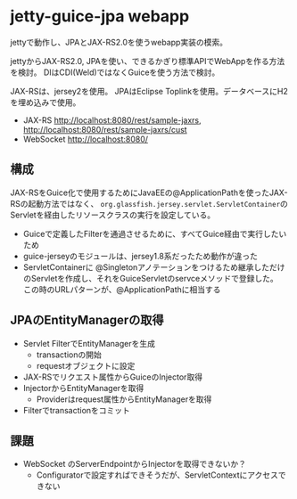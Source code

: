 jetty-guice-jpa webapp
=======================================

jettyで動作し、JPAとJAX-RS2.0を使うwebapp実装の模索。

jettyからJAX-RS2.0, JPAを使い、できるかぎり標準APIでWebAppを作る方法を検討。
DIはCDI(Weld)ではなくGuiceを使う方法で検討。

JAX-RSは、jersey2を使用。 JPAはEclipse Toplinkを使用。データベースにH2を埋め込みで使用。


- JAX-RS <http://localhost:8080/rest/sample-jaxrs>, <http://localhost:8080/rest/sample-jaxrs/cust>
- WebSocket <http://localhost:8080/>

## 構成

JAX-RSをGuice化で使用するためにJavaEEの@ApplicationPathを使ったJAX-RSの起動方法ではなく、
`org.glassfish.jersey.servlet.ServletContainer`のServletを経由したリソースクラスの実行を設定している。

- Guiceで定義したFilterを通過させるために、すべてGuice経由で実行したいため
- guice-jerseyのモジュールは、jersey1.8系だったため動作が違った
- ServletContainerに @Singletonアノテーションをつけるため継承しただけのServletを作成し、それをGuiceServletのservceメソッドで登録した。  
この時のURLパターンが、@ApplicationPathに相当する


## JPAのEntityManagerの取得

- Servlet FilterでEntityManagerを生成
    - transactionの開始
    - requestオブジェクトに設定
- JAX-RSでリクエスト属性からGuiceのInjector取得
- InjectorからEntityManagerを取得 
    - Providerはrequest属性からEntityManagerを取得
- Filterでtransactionをコミット

## 課題

- WebSocket のServerEndpointからInjectorを取得できないか？
    - Configuratorで設定すればできそうだが、ServletContextにアクセスできない

